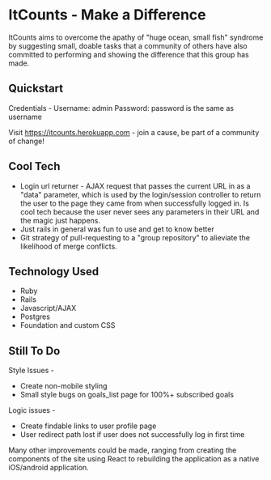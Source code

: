 ItCounts - Make a Difference
==================================

ItCounts aims to overcome the apathy of "huge ocean, small fish" syndrome by suggesting small, doable tasks that a community of others have also committed to performing and showing the difference that this group has made. 

Quickstart
----------

Credentials -
Username: admin
Password: password is the same as username

Visit https://itcounts.herokuapp.com - join a cause, be part of a community of change!

Cool Tech
---------

* Login url returner - AJAX request that passes the current URL in as a "data" parameter, which is used by the login/session controller to return the user to the page they came from when successfully logged in. Is cool tech because the user never sees any parameters in their URL and the magic just happens.
* Just rails in general was fun to use and get to know better
* Git strategy of pull-requesting to a "group repository" to alieviate the likelihood of merge conflicts.

Technology Used
---------------

* Ruby
* Rails
* Javascript/AJAX
* Postgres
* Foundation and custom CSS

Still To Do
-----------

Style Issues -

* Create non-mobile styling
* Small style bugs on goals_list page for 100%+ subscribed goals

Logic issues -

* Create findable links to user profile page
* User redirect path lost if user does not successfully log in first time

Many other improvements could be made, ranging from creating the components of the site using React to rebuilding the application as a native iOS/android application.
